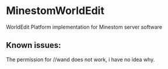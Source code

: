 # MinestomWorldEdit
WorldEdit Platform implementation for Minestom server software

## Known issues:
The permission for //wand does not work, i have no idea why.
